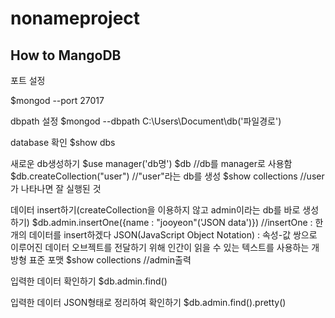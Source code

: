 # nonameproject
## How to MangoDB
포트 설정

$mongod --port 27017

dbpath 설정
$mongod --dbpath C:\Users\Document\db('파일경로')

database 확인
$show dbs

새로운 db생성하기
$use manager('db명')
$db //db를 manager로 사용함
$db.createCollection("user")  //"user"라는 db를 생성
$show collections //user가 나타나면 잘 실행된 것

데이터 insert하기(createCollection을 이용하지 않고 admin이라는 db를 바로 생성하기)
$db.admin.insertOne({name : "jooyeon"('JSON data')})   //insertOne : 한개의 데이터를 insert하겠다
JSON(JavaScript Object Notation) : 속성-값 쌍으로 이루어진 데이터 오브젝트를 전달하기 위해 인간이 읽을 수 있는 텍스트를 사용하는 개방형 표준 포맷
$show collections //admin출력

입력한 데이터 확인하기
$db.admin.find()

입력한 데이터 JSON형태로 정리하여 확인하기
$db.admin.find().pretty()


